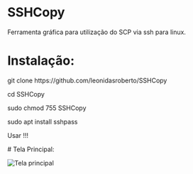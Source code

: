 # SSHCopy
Ferramenta gráfica para utilização do SCP via ssh para linux.
# Instalação: 
<p>git clone https://github.com/leonidasroberto/SSHCopy</p>
<p>cd SSHCopy</p>
<p>sudo chmod 755 SSHCopy</p>
<p>sudo apt install sshpass</p>
<p>Usar !!!<p/>
# Tela Principal:
<p>
<img src="https://i.ibb.co/tQC9wMY/githubbb.png" alt="Tela principal" />
</p>
